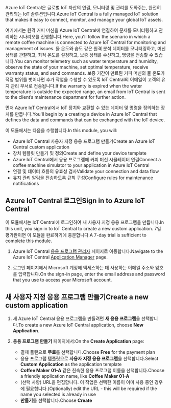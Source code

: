 <span data-ttu-id="e1590-101">Azure IoT Central은 글로벌 IoT 자산의 연결, 모니터링 및 관리를 도와주는, 완전히 관리되는 IoT 솔루션입니다.</span><span class="sxs-lookup"><span data-stu-id="e1590-101">Azure IoT Central is a fully managed IoT solution that makes it easy to connect, monitor, and manage your global IoT assets.</span></span>

<span data-ttu-id="e1590-102">여기에서는 원격 커피 머신을 Azure IoT Central에 연결하여 문제를 모니터링하고 관리하는 시나리오를 진행합니다.</span><span class="sxs-lookup"><span data-stu-id="e1590-102">Here, you'll follow the scenario in which a remote coffee machine is connected to Azure IoT Central for monitoring and management of issues.</span></span> <span data-ttu-id="e1590-103">물 온도와 습도 같은 원격 분석 데이터를 모니터링하고, 머신 상태를 관찰하고, 최적 온도를 설정하고, 보증 상태를 수신하고, 명령을 전송할 수 있습니다.</span><span class="sxs-lookup"><span data-stu-id="e1590-103">You can monitor telemetry such as water temperature and humidity, observe the state of your machine, set optimal temperature, receive warranty status, and send commands.</span></span> <span data-ttu-id="e1590-104">보증 기간이 만료된 커피 머신의 물 온도가 적정 범위를 벗어나면 추가 작업을 수행할 수 있도록 IoT Central의 이메일이 고객의 유지 관리 부서로 전송됩니다.</span><span class="sxs-lookup"><span data-stu-id="e1590-104">If the warranty is expired when the water temperature is outside the expected range, an email from IoT Central is sent to the client’s maintenance department for further action.</span></span>

<span data-ttu-id="e1590-105">먼저 Azure IoT Central에서 IoT 장치와 교환할 수 있는 데이터 및 명령을 정의하는 장치를 만듭니다.</span><span class="sxs-lookup"><span data-stu-id="e1590-105">You'll begin by a creating a device in Azure IoT Central that defines the data and commands that can be exchanged with the IoT device.</span></span>

<span data-ttu-id="e1590-106">이 모듈에서는 다음을 수행합니다.</span><span class="sxs-lookup"><span data-stu-id="e1590-106">In this module, you will:</span></span>
  - <span data-ttu-id="e1590-107">Azure IoT Central 사용자 지정 응용 프로그램 만들기</span><span class="sxs-lookup"><span data-stu-id="e1590-107">Create an Azure IoT Central custom application</span></span>
  - <span data-ttu-id="e1590-108">장치 템플릿 만들기 및 정의</span><span class="sxs-lookup"><span data-stu-id="e1590-108">Create and define your device template</span></span>
  - <span data-ttu-id="e1590-109">Azure IoT Central에서 응용 프로그램에 커피 머신 시뮬레이터 연결</span><span class="sxs-lookup"><span data-stu-id="e1590-109">Connect a coffee machine simulator to your application in Azure IoT Central</span></span>
  - <span data-ttu-id="e1590-110">연결 및 데이터 흐름의 유효성 검사</span><span class="sxs-lookup"><span data-stu-id="e1590-110">Validate your connection and data flow</span></span>
  - <span data-ttu-id="e1590-111">유지 관리 알림을 전송하도록 규칙 구성</span><span class="sxs-lookup"><span data-stu-id="e1590-111">Configure rules for maintenance notifications</span></span>
 
## <a name="sign-in-to-azure-iot-central"></a><span data-ttu-id="e1590-112">Azure IoT Central 로그인</span><span class="sxs-lookup"><span data-stu-id="e1590-112">Sign in to Azure IoT Central</span></span>
<span data-ttu-id="e1590-113">이 모듈에서는 IoT Central에 로그인하여 새 사용자 지정 응용 프로그램을 만듭니다.</span><span class="sxs-lookup"><span data-stu-id="e1590-113">In this unit, you sign in to IoT Central to create a new custom application.</span></span> <span data-ttu-id="e1590-114">7일 평가판이면 이 모듈을 완료하기에 충분합니다.</span><span class="sxs-lookup"><span data-stu-id="e1590-114">A 7-day trial is sufficient to complete this module.</span></span> 

1. <span data-ttu-id="e1590-115">Azure IoT Central [응용 프로그램 관리자](https://aka.ms/iotcentral?azure-portal=true) 페이지로 이동합니다.</span><span class="sxs-lookup"><span data-stu-id="e1590-115">Navigate to the Azure IoT Central [Application Manager](https://aka.ms/iotcentral?azure-portal=true) page.</span></span> 

1. <span data-ttu-id="e1590-116">로그인 페이지에서 Microsoft 계정에 액세스하는 데 사용하는 이메일 주소와 암호를 입력합니다.</span><span class="sxs-lookup"><span data-stu-id="e1590-116">On the sign-in page, enter the email address and password that you use to access your Microsoft account.</span></span>

## <a name="create-a-new-custom-application"></a><span data-ttu-id="e1590-117">새 사용자 지정 응용 프로그램 만들기</span><span class="sxs-lookup"><span data-stu-id="e1590-117">Create a new custom application</span></span>

1. <span data-ttu-id="e1590-118">새 Azure IoT Central 응용 프로그램을 만들려면 **새 응용 프로그램**을 선택합니다.</span><span class="sxs-lookup"><span data-stu-id="e1590-118">To create a new Azure IoT Central application, choose **New Application**.</span></span> 

1. <span data-ttu-id="e1590-119">**응용 프로그램 만들기** 페이지에서:</span><span class="sxs-lookup"><span data-stu-id="e1590-119">On the **Create Application** page:</span></span> 
    * <span data-ttu-id="e1590-120">결제 플랜으로 **무료**를 선택합니다.</span><span class="sxs-lookup"><span data-stu-id="e1590-120">Choose **Free** for the payment plan</span></span>
    * <span data-ttu-id="e1590-121">응용 프로그램 템플릿으로 **사용자 지정 응용 프로그램**을 선택합니다.</span><span class="sxs-lookup"><span data-stu-id="e1590-121">Select **Custom Application** as the application template</span></span>
    * <span data-ttu-id="e1590-122">**Coffee Maker 01-A** 같은 친숙한 응용 프로그램 이름을 선택합니다.</span><span class="sxs-lookup"><span data-stu-id="e1590-122">Choose a friendly application name, like **Coffee Maker 01-A**</span></span>
    * <span data-ttu-id="e1590-123">(선택 사항) URL을 편집합니다. 이 작업은 선택한 이름이 이미 사용 중인 경우에 필요합니다.</span><span class="sxs-lookup"><span data-stu-id="e1590-123">(Optionally) edit the URL - this will be required if the name you selected is already in use</span></span>
    * <span data-ttu-id="e1590-124">**만들기**를 선택합니다.</span><span class="sxs-lookup"><span data-stu-id="e1590-124">Choose **Create**</span></span>